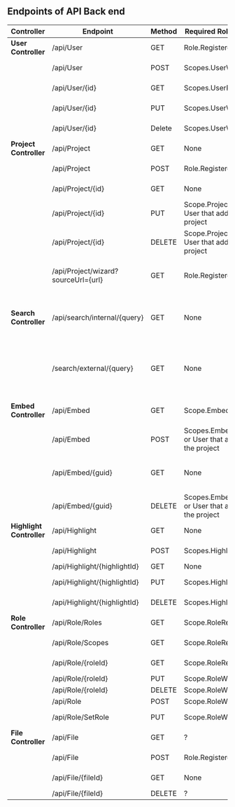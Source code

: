 ## Endpoints of API Back end

| Controller             | Endpoint        | Method | Required Role/Scope | Description                          |
| ---------------------- | --------------- | ------ | ------------------------------------------------------- | ------------------------------------ |
| **User Controller**    | /api/User | GET| Role.RegisteredUser| Get user information |
|| /api/User     | POST| Scopes.UserWrite|Create user account|
|| /api/User/{id}| GET | Scopes.UserRead |Get user information|
|| /api/User/{id}| PUT | Scopes.UserWrite|Update user account |
|| /api/User/{id}| Delete | Scopes.UserWrite| Delete user account |
| **Project Controller** | /api/Project   | GET    | None | Get all projects|
|| /api/Project| POST   | Role.RegisteredUser| Create new project|
|| /api/Project/{id}   | GET| None | Get project information|
|| /api/Project/{id}   | PUT| Scope.ProjectWrite or User that added the project | Update project|
|| /api/Project/{id}   | DELETE | Scope.ProjectWrite or User that added the project | Delete project|
|| /api/Project/wizard?sourceUrl={url} | GET | Role.RegisteredUser| Get information from external sources|
| **Search Controller**| /api/search/internal/{query}| GET| None| Search for projects in the Digital Excellence database |
|| /search/external/{query} | GET | None | Search for projects in the FHICT GitLab**Not implemented yet** |
| **Embed Controller** | /api/Embed | GET    | Scope.EmbedRead| Get all embedded projects|
|| /api/Embed | POST| Scopes.EmbedWrite or User that added the project|Create embedded project|
|| /api/Embed/{guid}| GET | None |Get project inside the embedded project|
|| /api/Embed/{guid}| DELETE | Scopes.EmbedWrite or User that added the project|Delete embedded project |
| **Highlight Controller** | /api/Highlight   | GET    | None | Get all highlights|
|| /api/Highlight| POST| Scopes.HighlightWrite |Create highlight|
|| /api/Highlight/{highlightId}| GET | None |Get highlight|
|| /api/Highlight/{highlightId}| PUT | Scopes.HighlightWrite|Update highlight|
|| /api/Highlight/{highlightId}| DELETE | Scopes.HighlightWrite|Delete highlight|
| **Role Controller** | /api/Role/Roles | GET    | Scope.RoleRead | Get all roles|
|| /api/Role/Scopes| GET    | Scope.RoleRead| Get all scopes|
|| /api/Role/{roleId} | GET    | Scope.RoleRead | Get Role information|
|| /api/Role/{roleId}| PUT | Scope.RoleWrite |Update role|
|| /api/Role/{roleId}| DELETE| Scope.RoleWrite|Delete role|
|| /api/Role| POST | Scope.RoleWrite|Create role|
|| /api/Role/SetRole| PUT | Scope.RoleWrite|Update role of user|
| **File Controller** | /api/File | GET    | ? | Get all files|
|| /api/File| POST  | Role.RegisteredUser| Upload / Create file|
|| /api/File/{fileId} | GET    | None | Get single file|
|| /api/File/{fileId} | DELETE | ? | Delete file |



